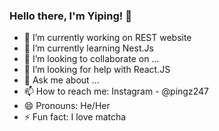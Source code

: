 ### Hello there, I'm Yiping! 👋

- 🔭 I’m currently working on REST website
- 🌱 I’m currently learning Nest.Js
- 👯 I’m looking to collaborate on ...
- 🤔 I’m looking for help with React.JS
- 💬 Ask me about ...
- 📫 How to reach me: Instagram - @pingz247
- 😄 Pronouns: He/Her
- ⚡ Fun fact: I love matcha 

